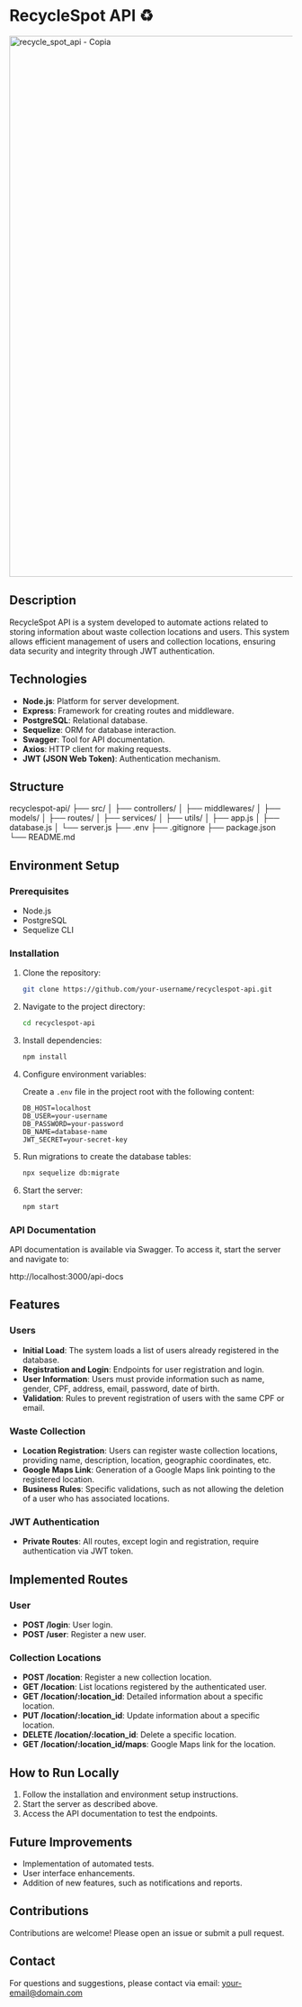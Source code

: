 # RecycleSpot API ♻️

<img width="960" alt="recycle_spot_api - Copia" src="https://github.com/user-attachments/assets/53ec329b-e8c6-4829-863e-8a5b6f276bd2">

## Description

RecycleSpot API is a system developed to automate actions related to storing information about waste collection locations and users. This system allows efficient management of users and collection locations, ensuring data security and integrity through JWT authentication.

## Technologies 

- **Node.js**: Platform for server development.
- **Express**: Framework for creating routes and middleware.
- **PostgreSQL**: Relational database.
- **Sequelize**: ORM for database interaction.
- **Swagger**: Tool for API documentation.
- **Axios**: HTTP client for making requests.
- **JWT (JSON Web Token)**: Authentication mechanism.

## Structure

recyclespot-api/
├── src/
│ ├── controllers/
│ ├── middlewares/
│ ├── models/
│ ├── routes/
│ ├── services/
│ ├── utils/
│ ├── app.js
│ ├── database.js
│ └── server.js
├── .env
├── .gitignore
├── package.json
└── README.md

## Environment Setup

### Prerequisites

- Node.js
- PostgreSQL
- Sequelize CLI

### Installation

1. Clone the repository:

    ```bash
    git clone https://github.com/your-username/recyclespot-api.git
    ```

2. Navigate to the project directory:

    ```bash
    cd recyclespot-api
    ```

3. Install dependencies:

    ```bash
    npm install
    ```

4. Configure environment variables:

    Create a `.env` file in the project root with the following content:

    ```
    DB_HOST=localhost
    DB_USER=your-username
    DB_PASSWORD=your-password
    DB_NAME=database-name
    JWT_SECRET=your-secret-key
    ```

5. Run migrations to create the database tables:

    ```bash
    npx sequelize db:migrate
    ```

6. Start the server:

    ```bash
    npm start
    ```

### API Documentation

API documentation is available via Swagger. To access it, start the server and navigate to:

http://localhost:3000/api-docs

## Features

### Users

- **Initial Load**: The system loads a list of users already registered in the database.
- **Registration and Login**: Endpoints for user registration and login.
- **User Information**: Users must provide information such as name, gender, CPF, address, email, password, date of birth.
- **Validation**: Rules to prevent registration of users with the same CPF or email.

### Waste Collection

- **Location Registration**: Users can register waste collection locations, providing name, description, location, geographic coordinates, etc.
- **Google Maps Link**: Generation of a Google Maps link pointing to the registered location.
- **Business Rules**: Specific validations, such as not allowing the deletion of a user who has associated locations.

### JWT Authentication

- **Private Routes**: All routes, except login and registration, require authentication via JWT token.

## Implemented Routes

### User

- **POST /login**: User login.
- **POST /user**: Register a new user.

### Collection Locations

- **POST /location**: Register a new collection location.
- **GET /location**: List locations registered by the authenticated user.
- **GET /location/:location_id**: Detailed information about a specific location.
- **PUT /location/:location_id**: Update information about a specific location.
- **DELETE /location/:location_id**: Delete a specific location.
- **GET /location/:location_id/maps**: Google Maps link for the location.

## How to Run Locally

1. Follow the installation and environment setup instructions.
2. Start the server as described above.
3. Access the API documentation to test the endpoints.

## Future Improvements

- Implementation of automated tests.
- User interface enhancements.
- Addition of new features, such as notifications and reports.

## Contributions

Contributions are welcome! Please open an issue or submit a pull request.

## Contact

For questions and suggestions, please contact via email: your-email@domain.com
